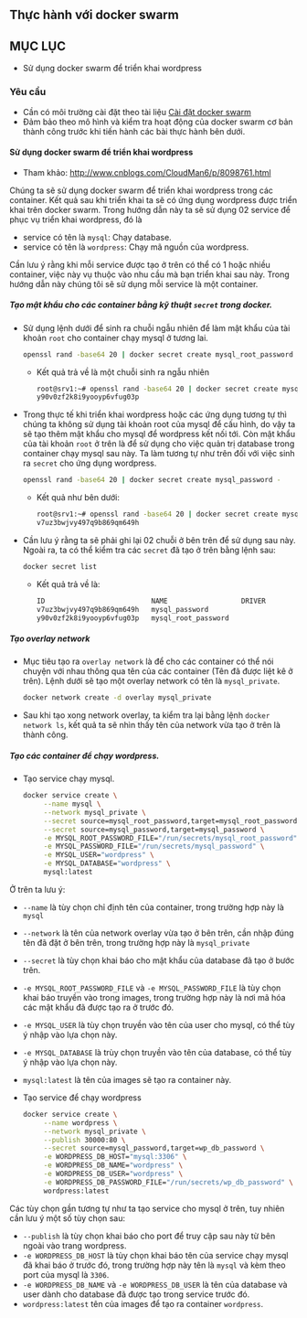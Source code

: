 ## Thực hành với docker swarm 

## MỤC LỤC

- Sử dụng docker swarm để triển khai wordpress


### Yêu cầu
- Cần có môi trường cài đặt theo tài liệu [Cài đặt docker swarm](./docker-thuchanh-caidat-dockerswarm.md)
- Đảm bảo theo mô hình và kiểm tra hoạt động của docker swarm cơ bản thành công trước khi tiến hành các bài thực hành bên dưới.

#### Sử dụng docker swarm để triển khai wordpress

- Tham khảo: http://www.cnblogs.com/CloudMan6/p/8098761.html

Chúng ta sẽ sử dụng docker swarm để triển khai wordpress trong các container. Kết quả sau khi triển khai ta sẽ có ứng dụng wordpress được triển khai trên docker swarm. Trong hướng dẫn này ta sẽ sử dụng 02 service để phục vụ triển khai wordpress, đó là
  - service có tên là `mysql`: Chạy database.
  - service có tên là `wordpress`: Chạy mã nguồn của wordpress.

Cần lưu ý rằng khi mỗi service được tạo ở trên có thể có 1 hoặc nhiều container, việc này vụ thuộc vào nhu cầu mà bạn triển khai sau này. Trong hướng dẫn này chúng tôi sẽ sử dụng mỗi service là một container. 
  
##### Tạo mật khẩu cho các container bằng kỹ thuật `secret` trong docker.

- Sử dụng lệnh dưới để sinh ra chuỗi ngẫu nhiên để làm mật khẩu của tài khoản `root` cho container chạy mysql ở tương lai.

  ```sh
  openssl rand -base64 20 | docker secret create mysql_root_password -
  ```

  - Kết quả trả về là một chuỗi sinh ra ngẫu nhiên
    ```sh
    root@srv1:~# openssl rand -base64 20 | docker secret create mysql_root_password -
    y90v0zf2k8i9yooyp6vfug03p
    ```


- Trong thực tế khi triển khai wordpress hoặc các ứng dụng tương tự thì chúng ta không sử dụng tài khoản root của mysql để cấu hình, do vậy ta sẽ tạo thêm mật khẩu cho mysql để wordpress kết nối tới. Còn mật khẩu của tài khoản `root` ở trên là để sử dụng cho việc quản trị database trong container chạy mysql sau này. Ta làm tương tự như trên đối với việc sinh ra `secret` cho ứng dụng wordpress.

  ```sh
  openssl rand -base64 20 | docker secret create mysql_password -
  ```
  
  - Kết quả như bên dưới: 
    ```sh
    root@srv1:~# openssl rand -base64 20 | docker secret create mysql_password -
    v7uz3bwjvy497q9b869qm649h
    ```

- Cần lưu ý rằng ta sẽ phải ghi lại 02 chuỗi ở bên trên để sử dụng sau này. Ngoài ra, ta có thể kiểm tra các `secret` đã tạo ở trên bằng lệnh sau:

  ```sh
  docker secret list
  ````
  
  - Kết quả trả về là:
    ```sh
    ID                          NAME                  DRIVER              CREATED              UPDATED
    v7uz3bwjvy497q9b869qm649h   mysql_password                            About a minute ago   About a minute ago
    y90v0zf2k8i9yooyp6vfug03p   mysql_root_password                       8 minutes ago        8 minutes ago
    ````

##### Tạo overlay network

- Mục tiêu tạo ra `overlay network` là để cho các container có thể nói chuyện với nhau thông qua tên của các container (Tên đã được liệt kê ở trên). Lệnh dưới sẽ tạo một overlay network có tên là `mysql_private`.
  ```sh
  docker network create -d overlay mysql_private
  ```

- Sau khi tạo xong network overlay, ta kiểm tra lại bằng lệnh `docker network ls`, kết quả ta sẽ nhìn thấy tên của network vừa tạo ở trên là thành công.

##### Tạo các container để chạy wordpress.

- Tạo service chạy mysql.

  ```sh
  docker service create \
       --name mysql \
       --network mysql_private \
       --secret source=mysql_root_password,target=mysql_root_password \
       --secret source=mysql_password,target=mysql_password \
       -e MYSQL_ROOT_PASSWORD_FILE="/run/secrets/mysql_root_password" \
       -e MYSQL_PASSWORD_FILE="/run/secrets/mysql_password" \
       -e MYSQL_USER="wordpress" \
       -e MYSQL_DATABASE="wordpress" \
       mysql:latest
  ```

Ở trên ta lưu ý:
  - `--name` là tùy chọn chỉ định tên của container, trong trường hợp này là `mysql`
  - `--network` là tên của network overlay vừa tạo ở bên trên, cần nhập đúng tên đã đặt ở bên trên, trong trường hợp này là `mysql_private`
  - `--secret` là tùy chọn khai báo cho mật khẩu của database đã tạo ở bước trên.
  - `-e MYSQL_ROOT_PASSWORD_FILE` và `-e MYSQL_PASSWORD_FILE` là tùy chọn khai báo truyền vào trong images, trong trường hợp này là nơi mã hóa các mật khẩu đã được tạo ra ở trước đó.
  - `-e MYSQL_USER` là tùy chọn truyền vào tên của user cho mysql, có thể tùy ý nhập vào lựa chọn này.
  - `-e MYSQL_DATABASE` là trùy chọn truyền vào tên của database, có thể tùy ý nhập vào lựa chọn này.
  - `mysql:latest` là tên của images sẽ tạo ra container này.



- Tạo service để chạy wordpress
  ```sh
  docker service create \
       --name wordpress \
       --network mysql_private \
       --publish 30000:80 \
       --secret source=mysql_password,target=wp_db_password \
       -e WORDPRESS_DB_HOST="mysql:3306" \
       -e WORDPRESS_DB_NAME="wordpress" \
       -e WORDPRESS_DB_USER="wordpress" \
       -e WORDPRESS_DB_PASSWORD_FILE="/run/secrets/wp_db_password" \
       wordpress:latest
  ```
  
Các tùy chọn gần tương tự như ta tạo service cho mysql ở trên, tuy nhiên cần lưu ý một số tùy chọn sau:
  - `--publish` là tùy chọn khai báo cho port để truy cập sau này từ bên ngoài vào trang wordpress.
  - `-e WORDPRESS_DB_HOST` là tùy chọn khai báo tên của service chạy mysql đã khai báo ở trước đó, trong trường hợp này tên là `mysql` và kèm theo port của mysql là `3306`.
  - `-e WORDPRESS_DB_NAME` và `-e WORDPRESS_DB_USER` là tên của database và user dành cho database đã được tạo trong service trước đó.
  - `wordpress:latest` tên của images để tạo ra container `wordpress`.
  
  
  


























